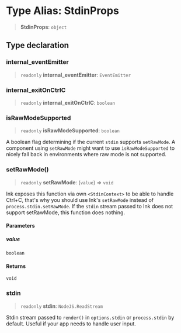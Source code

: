 # Type Alias: StdinProps

> **StdinProps**: `object`

## Type declaration

### internal_eventEmitter

> `readonly` **internal_eventEmitter**: `EventEmitter`

### internal_exitOnCtrlC

> `readonly` **internal_exitOnCtrlC**: `boolean`

### isRawModeSupported

> `readonly` **isRawModeSupported**: `boolean`

A boolean flag determining if the current `stdin` supports `setRawMode`. A component using `setRawMode` might want to use `isRawModeSupported` to nicely fall back in environments where raw mode is not supported.

### setRawMode()

> `readonly` **setRawMode**: (`value`) => `void`

Ink exposes this function via own `<StdinContext>` to be able to handle Ctrl+C, that's why you should use Ink's `setRawMode` instead of `process.stdin.setRawMode`.
If the `stdin` stream passed to Ink does not support setRawMode, this function does nothing.

#### Parameters

##### value

`boolean`

#### Returns

`void`

### stdin

> `readonly` **stdin**: `NodeJS.ReadStream`

Stdin stream passed to `render()` in `options.stdin` or `process.stdin` by default. Useful if your app needs to handle user input.
